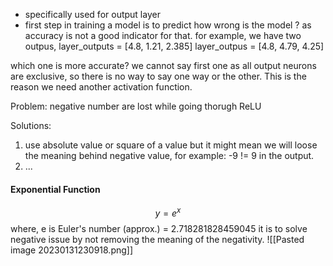 - specifically used for output layer 
- first step in training a model is to predict how wrong is the model ? as accuracy is not a good indicator for that. 
for example, we have two outpus, 
layer_outputs = [4.8, 1.21, 2.385]
layer_outpus = [4.8, 4.79, 4.25]

which one is more accurate? 
we cannot say first one as all output neurons are exclusive, so there is no way to say one way or the other. This is the reason we need another activation function. 

Problem: negative number are lost while going thorugh ReLU

Solutions: 
1. use absolute value or square of a value but it might mean we will loose the meaning behind negative value, for example: -9 != 9 in the output.
2. ...
#### Exponential Function
$$y = e^x$$
where, e is Euler's number (approx.) = 2.718281828459045
it is to solve negative issue by not removing the meaning of the negativity.
![[Pasted image 20230131230918.png]]





